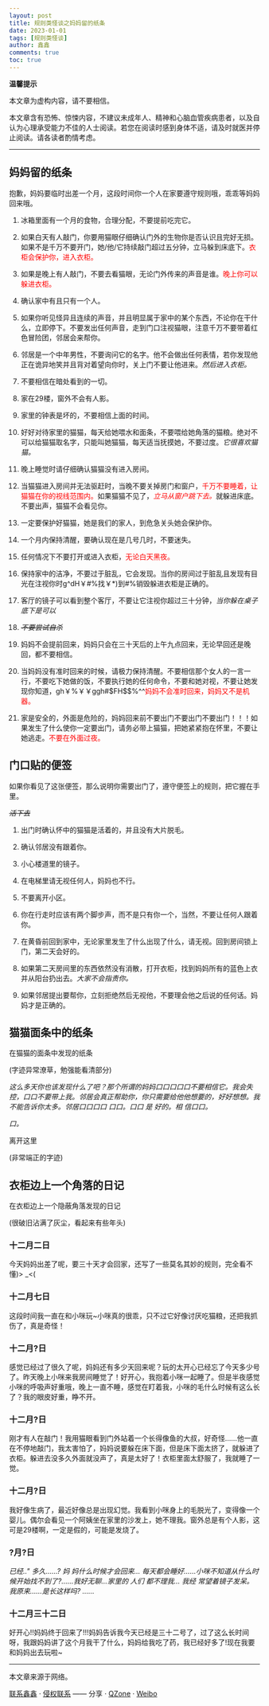 ```yaml
---
layout: post
title: 规则类怪谈之妈妈留的纸条
date: 2023-01-01
tags: [规则类怪谈]
author: 鑫鑫
comments: true
toc: true
---
```


**温馨提示**

本文章为虚构内容，请不要相信。

本文章含有恐怖、惊悚内容，不建议未成年人、精神和心脑血管疾病患者，以及自认为心理承受能力不佳的人士阅读。若您在阅读时感到身体不适，请及时就医并停止阅读。请各读者酌情考虑。

<!-- more -->

---

## 妈妈留的纸条

抱歉，妈妈要临时出差一个月，这段时间你一个人在家要遵守规则哦，乖乖等妈妈回来哦。

1. 冰箱里面有一个月的食物，合理分配，不要提前吃完它。

2. 如果白天有人敲门，你要用猫眼仔细确认门外的生物你是否认识且完好无损。如果不是千万不要开门，她/他/它持续敲门超过五分钟，立马躲到床底下。<font color="red">衣柜会保护你，进入衣柜。</font>

3. 如果是晚上有人敲门，不要去看猫眼，无论门外传来的声音是谁。<font color="red">晚上你可以躲进衣柜。</font>

4. 确认家中有且只有一个人。

5. 如果你听见怪异且连续的声音，并且明显属于家中的某个东西，不论你在干什么，立即停下。不要发出任何声音，走到门口注视猫眼，注意千万不要带着红色冒险团，邻居会来帮你。

6. 邻居是一个中年男性，不要询问它的名字。他不会做出任何表情，若你发现他正在诡异地笑并且背对着望向你时，关上门不要让他进来。*然后进入衣柜。*

7. 不要相信在暗处看到的一切。

8. 家在29楼，窗外不会有人影。

9. 家里的钟表是坏的，不要相信上面的时间。

10. 好好对待家里的猫猫，每天给她喂水和面条，不要喂给她角落的猫粮。绝对不可以给猫猫取名字，只能叫她猫猫，每天适当抚摸她，不要过度。*它很喜欢猫猫。*

11. 晚上睡觉时请仔细确认猫猫没有进入房间。

12. 当猫猫进入房间并无法驱赶时，当晚不要关掉房门和窗户，<font color="red">千万不要睡着，让猫猫在你的视线范围内。</font>如果猫猫不见了，<i><font color="red">立马从窗户跳下去。</font></i>就躲进床底。不要出声，猫猫不会看见你。

13. 一定要保护好猫猫，她是我们的家人，到危急关头她会保护你。

14. 一个月内保持清醒，要确认现在是几号几时，不要迷失。

15. 任何情况下不要打开或进入衣柜，<font color="red">无论白天黑夜。</font>

16. 保持家中的洁净，不要过于脏乱，它会发现。当你的房间过于脏乱且发现有目光在注视你时g^dH￥#%找￥\*)到#%销毁躲进衣柜是正确的。

17. 客厅的镜子可以看到整个客厅，不要让它注视你超过三十分钟，*当你躲在桌子底下是可以*

18. ~~*不要尝试自杀*~~

19. 妈妈不会提前回来，妈妈只会在三十天后的上午九点回来，无论早回还是晚回，都不要相信。

20. 当妈妈没有准时回来的时候，请极力保持清醒。不要相信那个女人的一言一行，不要吃下她做的饭，不要执行她的任何命令，不要和她对视，不要让她发现你知道，gh￥%￥￥ggh#\$FH\$\$%^^<font color="red">妈妈不会准时回来，妈妈又不是机器。</font>

21. 家是安全的，外面是危险的，妈妈回来前不要出门不要出门不要出门！！！如果发生了什么使你一定要出门，请务必带上猫猫，把她紧紧抱在怀里，不要让她逃走。<font color="red">不要在外面过夜。</font>

## 门口贴的便签

如果你看见了这张便签，那么说明你需要出门了，遵守便签上的规则，把它握在手里。

~~*活下去*~~

1. 出门时确认怀中的猫猫是活着的，并且没有大片脱毛。

2. 确认邻居没有跟着你。

3. 小心楼道里的镜子。

4. 在电梯里请无视任何人，妈妈也不行。

5. 不要离开小区。

6. 你在行走时应该有两个脚步声，而不是只有你一个，当然，不要让任何人跟着你。

7. 在黄昏前回到家中，无论家里发生了什么出现了什么，请无视。回到房间锁上门，第二天会好的。

8. 如果第二天房间里的东西依然没有消散，打开衣柜，找到妈妈所有的蓝色上衣并从阳台扔出去。*大家不会指责你。*

9. 如果邻居提出要帮你，立刻拒绝然后无视他，不要理会他之后说的任何话。妈妈才是正确的。

## 猫猫面条中的纸条

在猫猫的面条中发现的纸条

(字迹异常潦草，勉强能看清部分)

*这么多天你也该发现什么了吧？那个所谓的妈妈口口口口口不要相信它。我会失控，口口不要带上我。邻居会真正帮助你，你只需要给他他想要的，好好想想。我不能告诉你太多。邻居口口口口 口口。口口 是 好的。相 信口口。*

*口。*

离开这里

(非常端正的字迹)

## 衣柜边上一个角落的日记

在衣柜边上一个隐蔽角落发现的日记

(很破旧沾满了灰尘，看起来有些年头)

### 十二月二日

今天妈妈出差了呢，要三十天才会回家，还写了一些莫名其妙的规则，完全看不懂\)> \_<\(

### 十二月七日

这段时间我一直在和小咪玩\~小咪真的很乖，只不过它好像讨厌吃猫粮，还把我抓伤了，真是奇怪！

### 十二月?日

感觉已经过了很久了呢，妈妈还有多少天回来呢？玩的太开心已经忘了今天多少号了。昨天晚上小咪来我房间睡觉了！好开心，我抱着小咪一起睡了。但是半夜感觉小咪的呼吸声好重哦，晚上一直不睡，感觉在盯着我，小咪的毛什么时候有这么长了？我的眼皮好重，睁不开。

### 十二月?日

刚才有人在敲门！我用猫眼看到门外站着一个长得像鱼的大叔，好奇怪……他一直在不停地敲门，我太害怕了，妈妈说要躲在床下面，但是床下面太挤了，就躲进了衣柜。躲进去没多久外面就没声了，真是太好了！衣柜里面太舒服了，我就睡了一觉。

### 十二月?日

我好像生病了，最近好像总是出现幻觉。我看到小咪身上的毛脱光了，变得像一个婴儿。偶尔会看见一个阿姨坐在家里的沙发上，她不理我。窗外总是有个人影，这可是29楼啊，一定是假的，可能是发烧了。

### ?月?日

*已经.." 多久……? 妈 妈什么时候才会回来… 每天都会睡好……小咪不知道从什么时候开始找不到了?……我好无聊…家里的 人们 都不理我… 我经 常望着镜子发呆。我原来……是长这样吗? ……*

### 十二月三十二日

好开心!!妈妈终于回来了!!!妈妈告诉我今天已经是三十二号了，过了这么长时间呀，我跟妈妈讲了这个月我干了什么，妈妈给我吃了药，我已经好多了!现在我要和妈妈出去玩啦\~

---

本文章来源于网络。

[联系鑫鑫](mailto:blog@xinxin2021.tk) · [侵权联系](mailto:tort@xinxin2021.tk) —— 分享 · [QZone](http://sns.qzone.qq.com/cgi-bin/qzshare/cgi_qzshare_onekey?url=https%3A%2F%2Fblog.xinxin2021.tk%2Fguizeleiguaitan_mum%2F&title=%E8%A7%84%E5%88%99%E7%B1%BB%E6%80%AA%E8%B0%88%E4%B9%8B%E5%A6%88%E5%A6%88%E7%95%99%E7%9A%84%E7%BA%B8%E6%9D%A1&site=%E9%91%AB%E5%8D%9A%E5%AE%A2) · [Weibo](https://service.weibo.com/share/share.php?url=https%3A%2F%2Fblog.xinxin2021.tk%2Fguizeleiguaitan_mum%2F&count=1&title=%E8%A7%84%E5%88%99%E7%B1%BB%E6%80%AA%E8%B0%88%E4%B9%8B%E5%A6%88%E5%A6%88%E7%95%99%E7%9A%84%E7%BA%B8%E6%9D%A1&language=zh_cn)
